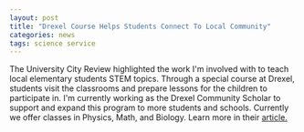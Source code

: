 ```yaml
---
layout: post
title: "Drexel Course Helps Students Connect To Local Community"
categories: news
tags: science service
---
```


The University City Review highlighted the work I'm involved with to teach local elementary students STEM topics. Through a special course at Drexel, students visit the classrooms and prepare lessons for the children to participate in. I'm currently working as the Drexel Community Scholar to support and expand this program to more students and schools. Currently we offer classes in Physics, Math, and Biology. Learn more in their [article.](http://ucreview.com/drexel-course-helps-students-connect-to-local-community-p7197-1.htm)